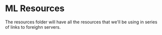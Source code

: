 # ML Resources

The resources folder will have all the resources that we'll be using
in series of links to foreighn servers.
